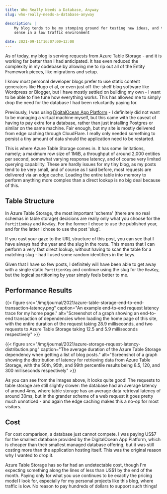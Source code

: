 ```yaml
---
title: Who Really Needs a Database, Anyway
slug: who-really-needs-a-database-anyway

description: |
    My blog tends to be my stomping ground for testing new ideas, and this time I wanted to try optimising my costs to make
    sense in a low traffic environment

date: 2021-09-11T16:07:00+12:00
---
```


As of today, my blog is serving requests from Azure Table Storage - and it is working far better than I had anticipated.
It has even reduced the complexity in my codebase by allowing me to rip out all of the Entity Framework pieces, like
migrations and setup.

I know most personal developer blogs prefer to use static content generators like Hugo et al, or even just off-the-shelf
blog software like Wordpress or Blogger, but I have mostly settled on building my own - I want to be able to fine tune
how everything works. This has allowed me to simply drop the need for the database I had been reluctantly paying for.

Previously, I was
using [DigitalOcean App Platform](https://mattcrook.io/journal/2020/first-impression-of-the-digitalocean-app-platform) -
I definitely did not want to be managing a virtual machine myself, but this came with the caveat of having to pay extra
for a database, rather than just installing Postgres or similar on the same machine. Fair enough, but my site is mostly
delivered from edge caching through CloudFlare. I really only needed something to persist a tiny amount of data should
the application need to be restarted.

This is where Azure Table Storage comes in. It has some limitations, namely; a maximum row size of 1MiB, a throughput of
around 2,000 entities per second, somewhat varying response latency, and of course very limited querying capability.
These are hardly issues for my tiny blog, as my posts tend to be very small, and of course as I said before, most
requests are delivered via an edge cache. Loading the entire table into memory to perform anything more complex than a
direct lookup is no big deal because of this.

## Table Structure

In Azure Table Storage, the most important 'schema' (there are no real schemas in table storage) decisions are really
only what you choose for the `PartitionKey` and `RowKey`. For the former I chose to use the published year, and for the
latter I chose to use the post 'slug'.

If you cast your gaze to the URL structure of this post, you can see that I have always had the year and the slug in the
route. This means that I can perform a very fast direct lookup, without having to scan the table for a matching slug -
had I used some random identifiers in the keys.

Given that I have so few posts, I definitely will have been able to get away with a single static `PartitionKey` and
continue using the slug for the `RowKey`, but the logical partitioning by year simply feels better to me.

## Performance Results

{{< figure src="/img/journal/2021/azure-table-storage-end-to-end-transaction-latency.png" caption="An example end-to-end request latency trace for my home page." alt="Screenshot of a graph showing an end-to-end transaction of dependencies when loading the home page of this site, with the entire duration of the request taking 28.9 milliseconds, and two requests to Azure Table Storage taking 12.5 and 5.9 milliseconds respectively" >}}

{{< figure src="/img/journal/2021/azure-storage-request-latency-distribution.png" caption="The average duration of the Azure Table Storage dependency when getting a list of blog posts." alt="Screenshot of a graph showing the distribution of latency for retrieving data from Azure Table Storage, with the 50th, 95th, and 99th percentile results being 8.5, 120, and 300 milliseconds respectively" >}}

As you can see from the images above, it looks quite good! The requests to table storage are still slightly slower: the
database had an average latency of around 4ms, where table storage has an average data retrieval latency of around 30ms,
but in the grander scheme of a web request it goes pretty much unnoticed - and again the edge caching makes this a no-op
for most visitors.

## Cost

For cost comparison, a database just cannot compete. I was paying US$7 for the smallest database provided by the
DigitalOcean App Platform, which is cheaper than their smallest managed database offering, but it was still costing more
than the application hosting itself. This was the original reason why I wanted to drop it.

Azure Table Storage has so far had an undetectable cost, though I'm expecting something along the lines of less than
US$1 by the end of the month. Paying only for what you use continues to be exactly the pricing model I look for,
especially for my personal projects like this blog, where traffic is low. No reason to pay hundreds of dollars to
support such things!

